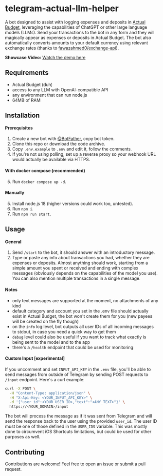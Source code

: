 # telegram-actual-llm-helper
A bot designed to assist with logging expenses and deposits in [Actual Budget](https://actualbudget.org), leveraging the capabilities of ChatGPT or other large language models (LLMs). Send your transactions to the bot in any form and they will magically appear as expenses or deposits in Actual Budget. The bot also automatically converts amounts to your default currency using relevant exchange rates (thanks to [fawazahmed0/exchange-api](https://github.com/fawazahmed0/exchange-api)).

**Showcase Video:** [Watch the demo here](https://d7.wtf/s/telegram-actual-llm-helper.mp4)

## Requirements
 - Actual Budget (duh)
 - access to any LLM with OpenAI-compatible API
 - any environment that can run node.js
 - 64MB of RAM

## Installation
#### Prerequisites
1. Create a new bot with [@BotFather](https://t.me/BotFather), copy bot token.
2. Clone this repo or download the code archive.
3. Copy `.env.example` to `.env` and edit it, follow the comments.
4. If you're not using polling, set up a reverse proxy so your webhook URL would actually be available via HTTPS.

#### With docker compose (recommended)
5. Run `docker compose up -d`.

#### Manually
5. Install node.js 18 (higher versions could work too, untested).
6. Run `npm i`.
7. Run `npm run start`.

## Usage
#### General
1. Send `/start` to the bot, it should answer with an introductory message.
2. Type or paste any info about transactions you had, whether they are expenses or deposits. Almost anything should work, starting from a simple amount you spent or received and ending with complex messages (obviously depends on the capabilities of the model you use). You can also mention multiple transactions in a single message.

#### Notes
 - only text messages are supported at the moment, no attachments of any kind
 - default category and account you set in the .env file should actually exist in Actual Budget, the bot won't create them for you (new payees will be created on the fly though)
 - on the `info` log level, bot outputs all user IDs of all incoming messages to stdout, in case you need a quick way to get them
 - `debug` level could also be useful if you want to track what exactly is being sent to the model and to the app
 - there's a `/health` endpoint that could be used for monitoring

#### Custom Input [experimental]
If you uncomment and set `INPUT_API_KEY` in the `.env` file, you'll be able to send messages from outside of Telegram by sending POST requests to `/input` endpoint. Here's a curl example:
```sh
curl -X POST \
  -H "Content-Type: application/json" \
  -H "X-Api-Key: <YOUR_INPUT_API_KEY>" \
  -d '{"user_id":<YOUR_USER_ID>,"text":"<ANY_TEXT>"}' \
  https://<YOUR_DOMAIN>/input
```
The bot will process the message as if it was sent from Telegram and will send the response back to the user using the provided `user_id`. The user ID must be one of those defined in the `USER_IDS` variable. This was mostly done to circumvent iOS Shortcuts limitations, but could be used for other purposes as well.

## Contributing
Contributions are welcome! Feel free to open an issue or submit a pull request.